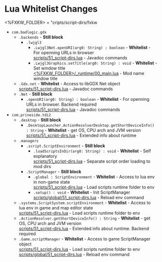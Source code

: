 # Lua Whitelist Changes

<%FXKW_FOLDER> = "cripts/script-dirs/fxkw

- `com.badlogic.gdx`
    - `.backends` - **Still block**
        - `.lwjgl3`
            - `.Lwjgl3Net.openURI(arg0: String) : boolean` - **Whitelist** - For openning URLs in browser
            <br>[scripts/51_script-dirs.lua](../../../../scripts/51_script-dirs.lua) - Javadoc commands
            - `.Lwjgl3Graphics.setTitle(arg0: String) : void` - **Whitelist** - Set window title
            <br>[<%FXKW_FOLDER>/_runtime/00_main.lua](../_runtime/00_main.lua) - Mod name window title
    - `.Gdx.net` - **Whitelist** - Access to libGDX Net object
        <br>[scripts/51_script-dirs.lua](../../../../scripts/51_script-dirs.lua) - Javadoc commands
    - `.Net` - **Still block**
        - `.openURI(arg0: String) : boolean`  - **Whitelist**  - For openning URLs in browser. Backend required
        <br>[scripts/51_script-dirs.lua](../../../../scripts/51_script-dirs.lua) - Javadoc commands
- `com.prineside.tdi2`
    - `.desktop` - **Still block**
        - `.DesktopLauncher.ActionResolverDesktop.getShortDeviceInfo() : String` - **Whitelist** - get OS, CPU arch and JVM version
        <br>[scripts/51_script-dirs.lua](../../../../scripts/51_script-dirs.lua) - Extended info about runtime
    - `.managers`
        - `.script.ScriptEnvironment` - **Still block**
            - `.loadScriptsInDir(arg0: String) : void` - **Whitelist** - Self explanatory
            <br>[scripts/51_script-dirs.lua](../../../../scripts/51_script-dirs.lua) - Separate script order loading to mod dirs
        - `.ScriptManager` - **Still block**
            - `.global : ScriptEnvironment` - **Whitelist** - Access to lua env in non-game state
            <br>[scripts/51_script-dirs.lua](../../../../scripts/51_script-dirs.lua) - Load scripts runtime folder to env
            - `.setup() : void` - **Whitelist** - Init ScriptManager
            <br>[scripts/global/51_script-dirs.lua](../../../../scripts/global/51_script-dirs.lua) - Reload env command
    - `.systems.ScriptSystem.scriptEnvironment` - **Whitelist** - Access to lua env in game and map editor state
        <br>[scripts/51_script-dirs.lua](../../../../scripts/51_script-dirs.lua) - Load scripts runtime folder to env
    - `.ActionResolver.getShortDeviceInfo() : String` - **Whitelist** - get OS, CPU arch and JVM version
        <br>[scripts/51_script-dirs.lua](../../../../scripts/51_script-dirs.lua) - Extended info about runtime. Backend required
    - `.Game.scriptManager` - **Whitelist** - Access to game ScriptManager object
        <br>[scripts/51_script-dirs.lua](../../../../scripts/51_script-dirs.lua) - Load scripts runtime folder to env
        <br>[scripts/global/51_script-dirs.lua](../../../../scripts/global/51_script-dirs.lua) - Reload env command
